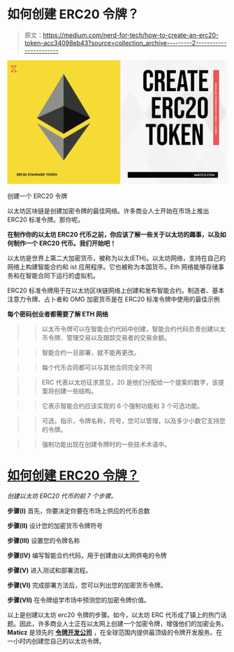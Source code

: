 # 如何创建 ERC20 令牌？

> 原文：<https://medium.com/nerd-for-tech/how-to-create-an-erc20-token-acc34098eb43?source=collection_archive---------2----------------------->

![](img/092c74cd68d429a0ec78ce768747cb52.png)

创建一个 ERC20 令牌

以太坊区块链是创建加密令牌的最佳网络。许多商业人士开始在市场上推出 ERC20 标准令牌。那你呢。

**在制作你的以太坊 ERC20 代币之前，你应该了解一些关于以太坊的趣事，以及如何制作一个 ERC20 代币。我们开始吧！**

以太坊是世界上第二大加密货币，被称为以太(ETH)。以太坊网络，支持在自己的网络上构建智能合约和 ist 应用程序。它也被称为本国货币。Eth 网络能够存储事务和在智能合同下运行的虚拟机。

ERC20 标准令牌用于在以太坊区块链网络上创建和发布智能合约。制造者、基本注意力令牌、占卜者和 OMG 加密货币是在 ERC20 标准令牌中使用的最佳示例

**每个密码创业者都需要了解 ETH 网络**

>>以太币令牌可以在智能合约代码中创建，智能合约代码负责创建以太币令牌、管理交易以及跟踪交易者的交易余额。

>>智能合约一旦部署，就不能再更改。

>>每个代币合同都可以与其他合同完全不同

> > ERC 代表以太坊征求意见，20 是他们分配给一个提案的数字，该提案将创建一些结构。

>>它表示智能合约应该实现的 6 个强制功能和 3 个可选功能。

>>可选，指示，令牌名称，符号，您可以管理，以及多少小数它支持您的令牌。

>>强制功能出现在创建令牌时的一些技术术语中。

# [如何创建 ERC20 令牌？](https://maticz.com/how-to-create-erc20-token)

*创建以太坊 ERC20 代币的前 7 个步骤。*

**步骤(I)** 首先，你要决定你要在市场上供应的代币总数

**步骤(II)** 设计您的加密货币令牌符号

**步骤(III)** 设置您的令牌名称

**步骤(IV)** 编写智能合约代码，用于创建由以太网供电的令牌

**步骤(V)** 进入测试和部署流程。

**步骤(VI)** 完成部署方法后，您可以列出您的加密货币令牌。

**步骤(VII)** 在令牌组学市场中预测您的加密令牌价值。

以上是创建以太坊 erc20 令牌的步骤。如今，以太坊 ERC 代币成了镇上的热门话题。因此，许多商业人士正在以太网上创建一个加密令牌，增强他们的加密业务。 **Maticz** 是领先的 [**令牌开发公司**](https://maticz.com/token-development) ，在全球范围内提供最顶级的令牌开发服务。在一小时内创建您自己的以太坊令牌。